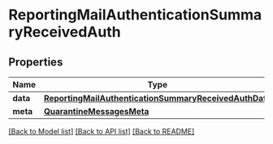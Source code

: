 # ReportingMailAuthenticationSummaryReceivedAuth

## Properties
Name | Type | Description | Notes
------------ | ------------- | ------------- | -------------
**data** | [**ReportingMailAuthenticationSummaryReceivedAuthData**](ReportingMailAuthenticationSummaryReceivedAuthData.md) |  | [optional] 
**meta** | [**QuarantineMessagesMeta**](QuarantineMessagesMeta.md) |  | [optional] 

[[Back to Model list]](../README.md#documentation-for-models) [[Back to API list]](../README.md#documentation-for-api-endpoints) [[Back to README]](../README.md)

